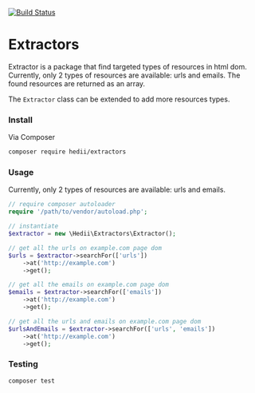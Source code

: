 [![Build Status](https://travis-ci.org/hedii/extractors.svg?branch=master)](https://travis-ci.org/hedii/extractors)

# Extractors

Extractor is a package that find targeted types of resources in html dom.
Currently, only 2 types of resources are available: urls and emails.
The found resources are returned as an array.

The `Extractor` class can be extended to add more resources types.

### Install

Via Composer

``` bash
composer require hedii/extractors
```

### Usage

Currently, only 2 types of resources are available: urls and emails.

``` php
// require composer autoloader
require '/path/to/vendor/autoload.php';

// instantiate 
$extractor = new \Hedii\Extractors\Extractor();

// get all the urls on example.com page dom
$urls = $extractor->searchFor(['urls'])
    ->at('http://example.com')
    ->get();

// get all the emails on example.com page dom
$emails = $extractor->searchFor(['emails'])
    ->at('http://example.com')
    ->get();

// get all the urls and emails on example.com page dom
$urlsAndEmails = $extractor->searchFor(['urls', 'emails'])
    ->at('http://example.com')
    ->get();
```


### Testing

``` bash
composer test
```

